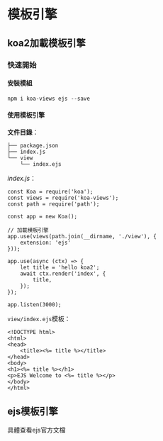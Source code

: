 # 模板引擎

## koa2加載模板引擎

### 快速開始

#### 安裝模組

```
npm i koa-views ejs --save
```

#### 使用模板引擎

**文件目錄**：

```
├── package.json
├── index.js
└── view
    └── index.ejs
```

*index.js*：

```
const Koa = require('koa');
const views = require('koa-views');
const path = require('path');

const app = new Koa();

// 加載模板引擎
app.use(views(path.join(__dirname, './view'), {
    extension: 'ejs'
}));

app.use(async (ctx) => {
    let title = 'hello koa2';
    await ctx.render('index', {
        title,
    });
});

app.listen(3000);
```

`view/index.ejs`模板：

```
<!DOCTYPE html>
<html>
<head>
    <title><%= title %></title>
</head>
<body>
<h1><%= title %></h1>
<p>EJS Welcome to <%= title %></p>
</body>
</html>
```

## ejs模板引擎

具體查看ejs官方文檔